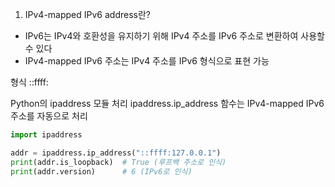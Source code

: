 1. IPv4-mapped IPv6 address란?
-	IPv6는 IPv4와 호환성을 유지하기 위해 IPv4 주소를 IPv6 주소로 변환하여 사용할 수 있다
-	IPv4-mapped IPv6 주소는 IPv4 주소를 IPv6 형식으로 표현 가능

형식
::ffff:<IPv4>

Python의 ipaddress 모듈 처리
ipaddress.ip_address 함수는 IPv4-mapped IPv6 주소를 자동으로 처리

```py
import ipaddress

addr = ipaddress.ip_address("::ffff:127.0.0.1")
print(addr.is_loopback)  # True (루프백 주소로 인식)
print(addr.version)      # 6 (IPv6로 인식)
```
